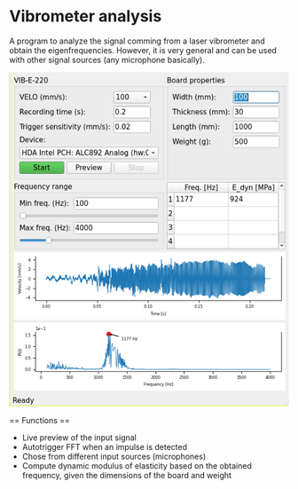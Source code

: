# Vibrometer analysis

A program to analyze the signal comming from a laser vibrometer and obtain the eigenfrequencies.
However, it is very general and can be used with other signal sources (any microphone basically).

![screenshot](images/screenshot.png)

== Functions ==

* Live preview of the input signal
* Autotrigger FFT when an impulse is detected
* Chose from different input sources (microphones)
* Compute dynamic modulus of elasticity based on the obtained frequency, given the dimensions of the board and weight
